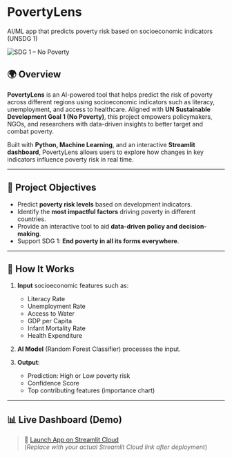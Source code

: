 # PovertyLens
AI/ML app that predicts poverty risk based on socioeconomic indicators (UNSDG 1)

![SDG 1 – No Poverty](https://sdgs.un.org/sites/default/files/goals/E_SDG_Icons-01.jpg)

## 🌍 Overview

**PovertyLens** is an AI-powered tool that helps predict the risk of poverty across different regions using socioeconomic indicators such as literacy, unemployment, and access to healthcare. Aligned with **UN Sustainable Development Goal 1 (No Poverty)**, this project empowers policymakers, NGOs, and researchers with data-driven insights to better target and combat poverty.

Built with **Python, Machine Learning**, and an interactive **Streamlit dashboard**, PovertyLens allows users to explore how changes in key indicators influence poverty risk in real time.

---

## 🎯 Project Objectives

- Predict **poverty risk levels** based on development indicators.
- Identify the **most impactful factors** driving poverty in different countries.
- Provide an interactive tool to aid **data-driven policy and decision-making**.
- Support SDG 1: **End poverty in all its forms everywhere**.

---

## 🧠 How It Works

1. **Input** socioeconomic features such as:
   - Literacy Rate
   - Unemployment Rate
   - Access to Water
   - GDP per Capita
   - Infant Mortality Rate
   - Health Expenditure

2. **AI Model** (Random Forest Classifier) processes the input.

3. **Output**:
   - Prediction: High or Low poverty risk
   - Confidence Score
   - Top contributing features (importance chart)

---

## 📊 Live Dashboard (Demo)

> 🔗 [Launch App on Streamlit Cloud](https://your-app-link.streamlit.app)  
(*Replace with your actual Streamlit Cloud link after deployment*)
